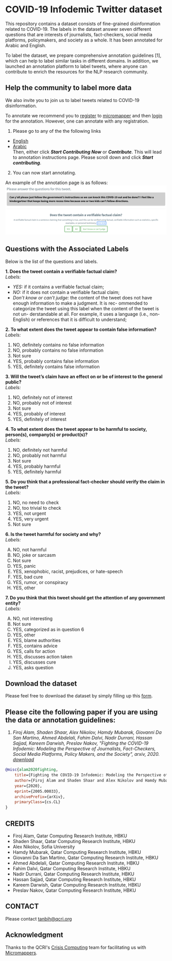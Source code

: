 # COVID-19 Infodemic Twitter dataset


This repository contains a dataset consists of fine-grained disinformation related to COVID-19. The labels in the dataset answer seven different questions that are interests of journalists, fact-checkers, social media platforms, policymakers, and society as a whole. It has been annotated for Arabic and English.

To label the dataset, we prepare comprehensive annotation guidelines [1], which can help to label similar tasks in different domains. In addition, we launched an annotation platform to label tweets, where anyone can contribute to enrich the resources for the NLP research community.

## Help the community to label more data

We also invite you to join us to label tweets related to COVID-19 disinformation.

<!--Please click the links below to label some tweets. -->

To annotate we recommend you to [register](https://micromappers.qcri.org/account/register) to [micromapper](https://micromappers.qcri.org/) and then [login](https://micromappers.qcri.org/account/signin) for the annotation. However, one can annotate with any registration.

1.	Please go to any of the the following links
  * [English](https://micromappers.qcri.org/project/covid19-tweet-labelling/)
  * [Arabic](https://micromappers.qcri.org/project/covid19-tweet-labelling/) <br/>
Then, either click ***Start Contributing Now*** or ***Contribute***. This will lead to annotation instructions page. Please scroll down and click ***Start contributing***.
2.	 You can now start annotating.


An example of the annotation page is as follows:
![Example](etc/screenshot_example.png?raw=true "Annotation example")


## Questions with the Associated Labels
Below is the list of the questions and labels.

**1. Does the tweet contain a verifiable factual claim?** <br/>
*Labels:*
* *YES:* if it contains a verifiable factual claim;
* *NO:* if it does not contain a verifiable factual
claim;
* *Don’t know or can’t judge:* the content of the tweet does not have enough information to make a judgment. It is rec- ommended to categorize the tweet using this label when the content of the tweet is not un- derstandable at all. For example, it uses a language (i.e., non-English) or references that it is difficult to understand;

**2. To what extent does the tweet appear to contain false information?** <br/>
*Labels:*
1. NO, definitely contains no false information
2. NO, probably contains no false information
3. Not sure
4. YES, probably contains false information
5. YES, definitely contains false information

**3. Will the tweet’s claim have an effect on or be of interest to the general public?** <br/>
*Labels:*
1. NO, definitely not of interest
2. NO, probably not of interest
3. Not sure
4. YES, probably of interest
5. YES, definitely of interest

**4. To what extent does the tweet appear to be harmful to society, person(s), company(s) or product(s)?** <br/>
*Labels:*
1. NO, definitely not harmful
2. NO, probably not harmful
3. Not sure
4. YES, probably harmful
5. YES, definitely harmful


**5. Do you think that a professional fact-checker should verify the claim in the tweet?** <br/>
*Labels:*
1. NO, no need to check
2. NO, too trivial to check
3. YES, not urgent
4. YES, very urgent
5. Not sure


**6. Is the tweet harmful for society and why?** <br/>
*Labels:*
<ol type="A">
<li>NO, not harmful</li>
<li>NO, joke or sarcasm</li>
<li>Not sure</li>
<li>YES, panic</li>
<li>YES, xenophobic, racist, prejudices, or hate-speech</li>
<li>YES, bad cure</li>
<li>YES, rumor, or conspiracy</li>
<li>YES, other</li>
</ol>

**7. Do you think that this tweet should get the attention of any government entity?**  <br/>
*Labels:*
<ol type="A">
<li>NO, not interesting</li>
<li>Not sure</li>
<li>YES, categorized as in question 6</li>
<li>YES, other</li>
<li>YES, blame authorities</li>
<li>YES, contains advice</li>
<li>YES, calls for action</li>
<li>YES, discusses action taken</li>
<li>YES, discusses cure</li>
<li>YES, asks question</li>
</ol>

## Download the dataset

Please feel free to download the dataset by simply filling up this [form](https://forms.gle/popezW4Lembnin637).


## Please cite the following paper if you are using the data or annotation guidelines:

1. *Firoj Alam, Shaden Shaar, Alex Nikolov, Hamdy Mubarak, Giovanni Da San Martino, Ahmed Abdelali, Fahim Dalvi, Nadir Durrani, Hassan Sajjad, Kareem Darwish, Preslav Nakov, "Fighting the COVID-19 Infodemic: Modeling the Perspective of Journalists, Fact-Checkers, Social Media Platforms, Policy Makers, and the Society", arxiv, 2020. [download](https://arxiv.org/pdf/2005.00033.pdf)*

```bib
@misc{alam2020fighting,
    title={Fighting the COVID-19 Infodemic: Modeling the Perspective of Journalists, Fact-Checkers, Social Media Platforms, Policy Makers, and the Society},
    author={Firoj Alam and Shaden Shaar and Alex Nikolov and Hamdy Mubarak and Giovanni Da San Martino and Ahmed Abdelali and Fahim Dalvi and Nadir Durrani and Hassan Sajjad and Kareem Darwish and Preslav Nakov},
    year={2020},
    eprint={2005.00033},
    archivePrefix={arXiv},
    primaryClass={cs.CL}
}
```

## CREDITS
* Firoj Alam, Qatar Computing Research Institute, HBKU
* Shaden Shaar, Qatar Computing Research Institute, HBKU
* Alex Nikolov, Sofia University
* Hamdy Mubarak, Qatar Computing Research Institute, HBKU
* Giovanni Da San Martino, Qatar Computing Research Institute, HBKU
* Ahmed Abdelali, Qatar Computing Research Institute, HBKU
* Fahim Dalvi, Qatar Computing Research Institute, HBKU
* Nadir Durrani, Qatar Computing Research Institute, HBKU
* Hassan Sajjad, Qatar Computing Research Institute, HBKU
* Kareem Darwish, Qatar Computing Research Institute, HBKU
* Preslav Nakov, Qatar Computing Research Institute, HBKU


## CONTACT
Please contact tanbih@qcri.org

## Acknowledgment
Thanks to the QCRI's [Crisis Computing](https://crisiscomputing.qcri.org/) team for facilitating us with [Micromappers](https://micromappers.qcri.org/).
